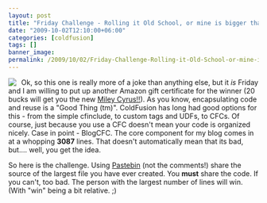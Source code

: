 ```yaml
---
layout: post
title: "Friday Challenge - Rolling it Old School, or mine is bigger than yours..."
date: "2009-10-02T12:10:00+06:00"
categories: [coldfusion]
tags: []
banner_image: 
permalink: /2009/10/02/Friday-Challenge-Rolling-it-Old-School-or-mine-is-bigger-than-yours
---
```


<img src="https://static.raymondcamden.com/images/cfjedi/Apple3small.jpg" align="left" style="margin-right:10px" />Ok, so this one is really more of a joke than anything else, but it <i>is</i> Friday and I am willing to put up another Amazon gift certificate for the winner (20 bucks will get you the new <a href="http://www.amazon.com/Time-Our-Lives-Miley-Cyrus/dp/B002NBQFYO/ref=sr_1_1?ie=UTF8&s=music&qid=1254497238&sr=8-1">Miley Cyrus!!</a>). As you know, encapsulating code and reuse is a "Good Thing (tm)". ColdFusion has long had good options for this - from the simple cfinclude, to custom tags and UDFs, to CFCs. Of course, just because you use a CFC doesn't mean your code is organized nicely. Case in point - BlogCFC. The core component for my blog comes in at a whopping <b>3087</b> lines. That doesn't automatically mean that its bad, but.... well, you get the idea.

So here is the challenge. Using <a href="http://pastebin.com/">Pastebin</a> (not the comments!) share the source of the largest file you have ever created. You <b>must</b> share the code. If you can't, too bad. The person with the largest number of lines will win. (With "win" being a bit relative. ;)
<br clear="left">